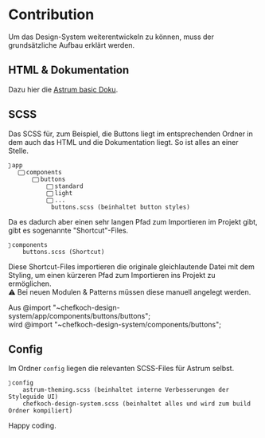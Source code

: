# Contribution

Um das Design-System weiterentwickeln zu können, muss der grundsätzliche Aufbau erklärt werden.  

## HTML & Dokumentation

Dazu hier die [Astrum basic Doku](https://github.com/NoDivide/astrum).

## SCSS
    
Das SCSS für, zum Beispiel, die Buttons liegt im entsprechenden Ordner in dem auch das HTML und die Dokumentation liegt. So ist alles an einer Stelle.

    ⃢ app 
        ⃢ components
            ⃢ buttons
                ⃢ standard
                ⃢ light
                ⃢ ...
                buttons.scss (beinhaltet button styles)
       
Da es dadurch aber einen sehr langen Pfad zum Importieren im Projekt gibt, gibt es sogenannte "Shortcut"-Files.

    ⃢ components
        buttons.scss (Shortcut)
        
Diese Shortcut-Files importieren die originale gleichlautende Datei mit dem Styling, um einen kürzeren Pfad zum Importieren ins Projekt zu ermöglichen.  
⚠ Bei neuen Modulen & Patterns müssen diese manuell angelegt werden.

Aus @import "~chefkoch-design-system/app/components/buttons/buttons";  
wird @import "~chefkoch-design-system/components/buttons";

## Config

Im Ordner `config` liegen die relevanten SCSS-Files für Astrum selbst.

    ⃢ config
        astrum-theming.scss (beinhaltet interne Verbesserungen der Styleguide UI)
        chefkoch-design-system.scss (beinhaltet alles und wird zum build Ordner kompiliert)



  
  
Happy coding.